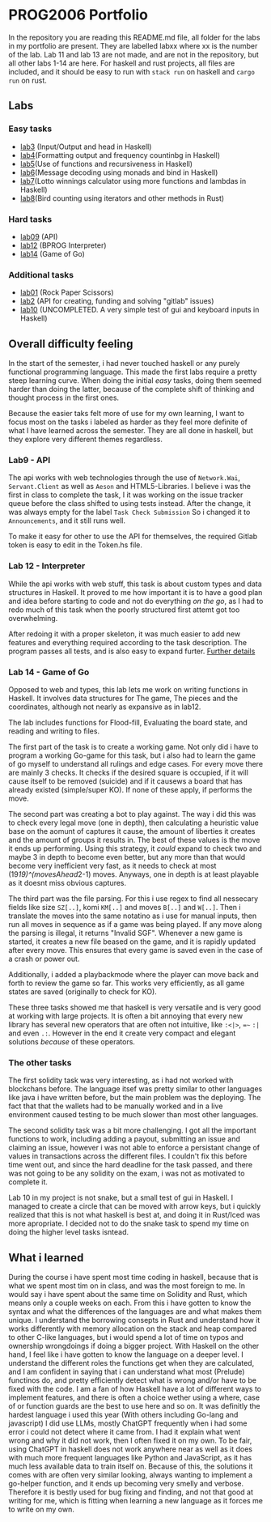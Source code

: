 # PROG2006 Portfolio

In the repository you are reading this README.md file, all folder for the labs in my portfolio are present. They are labelled labxx where xx is the number of the lab.
Lab 11 and lab 13 are not made, and are not in the repository, but all other labs 1-14 are here.
For haskell and rust projects, all files are included, and it should be easy to run with `stack run` on haskell and `cargo run` on rust.

## Labs

### Easy tasks
- [lab3](./lab03/helloworld/) (Input/Output and head in Haskell)
- [lab4](./lab04/)(Formatting output and frequency countinbg in Haskell)
- [lab5](./lab05/)(Use of functions and recursiveness in Haskell)
- [lab6](./lab06/)(Message decoding using monads and bind in Haskell)
- [lab7](./lab07/)(Lotto winnings calculator using more functions and lambdas in Haskell)
- [lab8](./lab08/)(Bird counting using iterators and other methods in Rust)

### Hard tasks
- [lab09](./lab09/) (API)
- [lab12](./lab12/) (BPROG Interpreter)
- [lab14](./lab14/) (Game of Go)

### Additional tasks
- [lab01](./lab01/) (Rock Paper Scissors)
- [lab2](./lab2/) (API for creating, funding and solving "gitlab" issues)
- [lab10](./lab10/) (UNCOMPLETED. A very simple test of gui and keyboard inputs in Haskell)

## Overall difficulty feeling
In the start of the semester, i had never touched haskell or any purely functional programming language. This made the first labs require a pretty steep learning curve.
When doing the initial _easy_ tasks, doing them seemed harder than doing the latter, because of the complete shift of thinking and thought process in the first ones.

Because the easier taks felt more of use for my own learning, I want to focus most on the tasks i labeled as harder as they feel more definite of what I have learned across the semester. They are all done in haskell, but they explore very different themes regardless.

### Lab9 - API
The api works with web technologies through the use of `Network.Wai`, `Servant.Client` as well as `Aeson` and HTML5-Libraries. I believe i was the first in class to complete the task, I it was working on the issue tracker queue before the class shifted to using tests instead. After the change, it was always empty for the label `Task Check Submission` So i changed it to `Announcements`, and it still runs well.

To make it easy for other to use the API for themselves, the required Gitlab token is easy to edit in the Token.hs file. 

### Lab 12 - Interpreter

While the api works with web stuff, this task is about custom types and data structures in Haskell. It proved to me how important it is to have a good plan and idea before starting to code and not do everything _on the go_, as I had to redo much of this task when the poorly structured first attemt got too overwhelming.

After redoing it with a proper skeleton, it was much easier to add new features and everything required according to the task description. The program passes all tests, and is also easy to expand furter. [Further details](./lab12/)

### Lab 14 - Game of Go
Opposed to web and types, this lab lets me work on writing functions in Haskell. It involves data structures for The game, The pieces and the coordinates, although not nearly as expansive as in lab12.

The lab includes functions for Flood-fill, Evaluating the board state, and reading and writing to files.

The first part of the task is to create a working game. Not only did i have to program a working Go-game for this task, but i also had to learn the game of go myself to understand all rulings and edge cases. For every move there are mainly 3 checks. It checks if the desired square is occupied, if it will cause itself to be removed (suicide) and if it causews a board that has already existed (simple/super KO). If none of these apply, if performs the move.

The second part was creating a bot to play against. The way i did this was to check every legal move (one in depth), then calculating a heuristic value base on the aomunt of captures it cause, the amount of liberties it creates and the amount of groups it results in. The best of these values is the move it ends up performing. Using this strategy, it _could_ expand to check two and maybe 3 in depth to become even better, but any more than that would become very inefficient very fast, as it needs to check at most (19*19)^(movesAhead*2-1) moves. Anyways, one in depth is at least playable as it doesnt miss obvious captures. 

The third part was the file parsing. For this i use regex to find all nessecary fields like size `SZ[..]`, komi `KM[..]` and moves `B[..]` and `W[..]`. Then i translate the moves into the same notatino as i use for manual inputs, then run all moves in sequence as if a game was being played. If any move along the parsing is illegal, it returns "Invalid SGF". Whenever a new game is started, it creates a new file beased on the game, and it is rapidly updated after every move. This ensures that every game is saved even in the case of a crash or power out.

Additionally, i added a playbackmode where the player can move back and forth to review the game so far. This works very efficiently, as all game states are saved (originally to check for KO).

These three tasks showed me that haskell is very versatile and is very good at working with large projects. It is often a bit annoying that every new library has several new operators that are often not intuitive, like `:<|>`, `=~` `:|` and even `.:`. However in the end it create very compact and elegant solutions _because_ of these operators.


### The other tasks
The first solidity task was very interesting, as i had not worked with blockchans before. The language itsef was pretty similar to other languages like java i have written before, but the main problem was the deploying. The fact that that the wallets had to be manually worked and in a live environment caused testing to be much slower than most other languages.

The second solidity task was a bit more challenging. I got all the important functions to work, including adding a payout, submitting an issue and claiming an issue, however i was not able to enforce a persistant change of values in transactions across the different files. I couldn't fix this before time went out, and since the hard deadline for the task passed, and there was not going to be any solidity on the exam, i was not as motivated to complete it.

Lab 10 in my project is not snake, but a small test of gui in Haskell. I managed to create a circle that can be moved with arrow keys, but i quickly realized that this is not what haskell is best at, and doing it in Rust/Iced was more apropriate. I decided not to do the snake task to spend my time on doing the higher level tasks isntead.

## What i learned
During the course i have spent most time coding in haskell, because that is what we spent most tim on in class, and was the most foreign to me. 
In would say i have spent about the same time on Solidity and Rust, which means only a couple weeks on each. From this i have gotten to know the syntax and what the differences of the languages are and what makes them unique. I understand the borrowing consepts in Rust and understand how it works differently with memory allocation on the stack and heap compared to other C-like languages, but i would spend a lot of time on typos and ownership wrongdoings if doing a bigger project. 
With Haskell on the other hand, I feel like i have gotten to know the language on a deeper level. I understand the different roles the functions get when they are calculated, and I am confident in saying that i can understand what most (Prelude) functinos do, and pretty efficiently detect what is wrong and/or have to be fixed with the code.
I am a fan of how Haskell have a lot of different ways to implement features, and there is often a choice wether using a where, case of or function guards are the best to use here and so on. It was definitly the hardest language i used this year (With others including Go-lang and javascript)
I did use LLMs, mostly ChatGPT frequently when i had some error i could not detect where it came from. I had it explain what went wrong and why it did not work, then I often fixed it on my own. To be fair, using ChatGPT in haskell does not work anywhere near as well as it does with much more frequent languages like Python and JavaScript, as it has much less available data to train itself on. Because of this, the solutions it comes with are often very similar looking, always wanting to implement a go-helper function, and it ends up becoming very smelly and verbose. Therefore it is bestly used for bug fixing and finding, and not that good at writing for me, which is fitting when learning a new language as it forces me to write on my own.